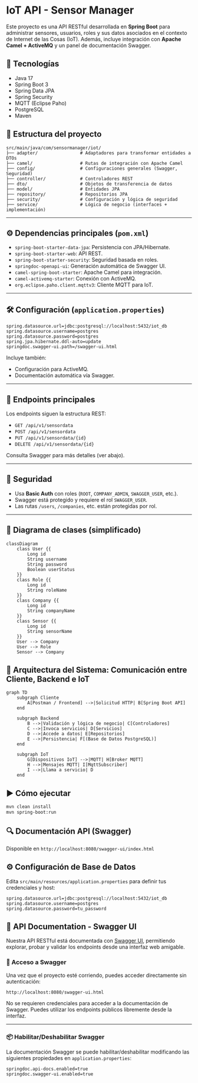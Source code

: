 # IoT API - Sensor Manager

Este proyecto es una API RESTful desarrollada en **Spring Boot** para administrar sensores, usuarios, roles y sus datos asociados en el contexto de Internet de las Cosas (IoT). Además, incluye integración con **Apache Camel + ActiveMQ** y un panel de documentación Swagger.

## 🚀 Tecnologías

- Java 17
- Spring Boot 3
- Spring Data JPA
- Spring Security
- MQTT (Eclipse Paho)
- PostgreSQL
- Maven

## 📁 Estructura del proyecto

```plaintext
src/main/java/com/sensormanager/iot/
├── adapter/                # Adaptadores para transformar entidades a DTOs
├── camel/                  # Rutas de integración con Apache Camel
├── config/                 # Configuraciones generales (Swagger, Seguridad)
├── controller/             # Controladores REST
├── dto/                    # Objetos de transferencia de datos
├── model/                  # Entidades JPA
├── repository/             # Repositorios JPA
├── security/               # Configuración y lógica de seguridad
├── service/                # Lógica de negocio (interfaces + implementación)
```

---

## ⚙️ Dependencias principales (`pom.xml`)

- `spring-boot-starter-data-jpa`: Persistencia con JPA/Hibernate.
- `spring-boot-starter-web`: API REST.
- `spring-boot-starter-security`: Seguridad basada en roles.
- `springdoc-openapi-ui`: Generación automática de Swagger UI.
- `camel-spring-boot-starter`: Apache Camel para integración.
- `camel-activemq-starter`: Conexión con ActiveMQ.
- `org.eclipse.paho.client.mqttv3`: Cliente MQTT para IoT.

---

## 🛠 Configuración (`application.properties`)

```properties
spring.datasource.url=jdbc:postgresql://localhost:5432/iot_db
spring.datasource.username=postgres
spring.datasource.password=postgres
spring.jpa.hibernate.ddl-auto=update
springdoc.swagger-ui.path=/swagger-ui.html
```

Incluye también:
- Configuración para ActiveMQ.
- Documentación automática vía Swagger.

---

## 🔌 Endpoints principales

Los endpoints siguen la estructura REST:

- `GET /api/v1/sensordata`
- `POST /api/v1/sensordata`
- `PUT /api/v1/sensordata/{id}`
- `DELETE /api/v1/sensordata/{id}`

Consulta Swagger para más detalles (ver abajo).

---

## 🔐 Seguridad

- Usa **Basic Auth** con roles (`ROOT`, `COMPANY_ADMIN`, `SWAGGER_USER`, etc.).
- Swagger está protegido y requiere el rol `SWAGGER_USER`.
- Las rutas `/users`, `/companies`, etc. están protegidas por rol.

---

## 📘 Diagrama de clases (simplificado)

```mermaid
classDiagram
    class User {{
        Long id
        String username
        String password
        Boolean userStatus
    }}
    class Role {{
        Long id
        String roleName
    }}
    class Company {{
        Long id
        String companyName
    }}
    class Sensor {{
        Long id
        String sensorName
    }}
    User --> Company
    User --> Role
    Sensor --> Company
```

## 🧭 Arquitectura del Sistema: Comunicación entre Cliente, Backend e IoT
```mermaid
graph TD
    subgraph Cliente
        A[Postman / Frontend] -->|Solicitud HTTP| B[Spring Boot API]
    end

    subgraph Backend
        B -->|Validación y lógica de negocio| C[Controladores]
        C -->|Invoca servicios| D[Servicios]
        D -->|Accede a datos| E[Repositorios]
        E -->|Persistencia| F[(Base de Datos PostgreSQL)]
    end

    subgraph IoT
        G[Dispositivos IoT] -->|MQTT| H[Broker MQTT]
        H -->|Mensajes MQTT| I[MqttSubscriber]
        I -->|Llama a servicio| D
    end
```

## ▶️ Cómo ejecutar

```bash
mvn clean install
mvn spring-boot:run
```

## 🔍 Documentación API (Swagger)

Disponible en `http://localhost:8080/swagger-ui/index.html`

## ⚙️ Configuración de Base de Datos

Edita `src/main/resources/application.properties` para definir tus credenciales y host:

```properties
spring.datasource.url=jdbc:postgresql://localhost:5432/iot_db
spring.datasource.username=postgres
spring.datasource.password=tu_password
```

## 📘 API Documentation - Swagger UI

Nuestra API RESTful está documentada con [Swagger UI](https://swagger.io/tools/swagger-ui/), permitiendo explorar, probar y validar los endpoints desde una interfaz web amigable.

### 🚀 Acceso a Swagger

Una vez que el proyecto esté corriendo, puedes acceder directamente sin autenticación:

```
http://localhost:8080/swagger-ui.html
```

No se requieren credenciales para acceder a la documentación de Swagger. Puedes utilizar los endpoints públicos libremente desde la interfaz.

---

### 📦 Habilitar/Deshabilitar Swagger

La documentación Swagger se puede habilitar/deshabilitar modificando las siguientes propiedades en `application.properties`:

```properties
springdoc.api-docs.enabled=true
springdoc.swagger-ui.enabled=true
```
